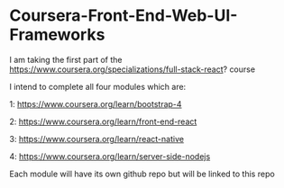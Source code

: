 # Coursera-Front-End-Web-UI-Frameworks

I am taking the first part of the https://www.coursera.org/specializations/full-stack-react? course

I intend to complete all four modules which are:

1: https://www.coursera.org/learn/bootstrap-4

2: https://www.coursera.org/learn/front-end-react

3: https://www.coursera.org/learn/react-native

4: https://www.coursera.org/learn/server-side-nodejs

Each module will have its own github repo but will be linked to this repo
